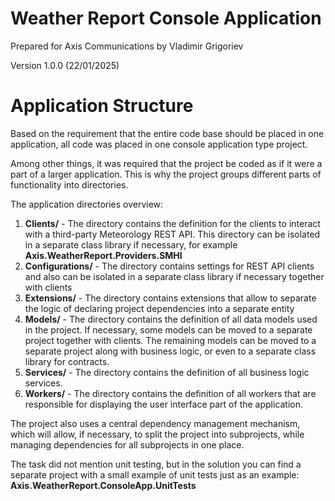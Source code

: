 # Weather Report Console Application
Prepared for Axis Communications by Vladimir Grigoriev

Version 1.0.0 (22/01/2025)

# Application Structure

Based on the requirement that the entire code base should be placed in one application, all code was placed in one console application type project.

Among other things, it was required that the project be coded as if it were a part of a larger application. This is why the project groups different parts of functionality into directories.

The application directories overview:

1. **Clients/** - The directory contains the definition for the clients to interact with a third-party Meteorology REST API. This directory can be isolated in a separate class library if necessary, for example **Axis.WeatherReport.Providers.SMHI**
2. **Configurations/** - The directory contains settings for REST API clients and also can be isolated in a separate class library if necessary together with clients
3. **Extensions/** - The directory contains extensions that allow to separate the logic of declaring project dependencies into a separate entity
4. **Models/** - The directory contains the definition of all data models used in the project. If necessary, some models can be moved to a separate project together with clients. The remaining models can be moved to a separate project along with business logic, or even to a separate class library for contracts.
5. **Services/** - The directory contains the definition of all business logic services.
6. **Workers/** - The directory contains the definition of all workers that are responsible for displaying the user interface part of the application.

The project also uses a central dependency management mechanism, which will allow, if necessary, to split the project into subprojects, while managing dependencies for all subprojects in one place.

The task did not mention unit testing, but in the solution you can find a separate project with a small example of unit tests just as an example: **Axis.WeatherReport.ConsoleApp.UnitTests**